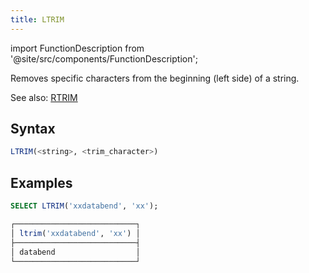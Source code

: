 ```yaml
---
title: LTRIM
---
```

import FunctionDescription from '@site/src/components/FunctionDescription';

<FunctionDescription description="Introduced or updated: v1.2.659"/>

Removes specific characters from the beginning (left side) of a string.

See also: [RTRIM](rtrim.md)

## Syntax

```sql
LTRIM(<string>, <trim_character>)
```

## Examples

```sql
SELECT LTRIM('xxdatabend', 'xx');

┌───────────────────────────┐
│ ltrim('xxdatabend', 'xx') │
├───────────────────────────┤
│ databend                  │
└───────────────────────────┘
```